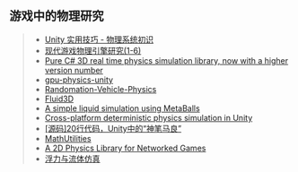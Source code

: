 ## 游戏中的物理研究  

>* [Unity 实用技巧 - 物理系统初识](https://mp.weixin.qq.com/s/Q6nKlHNOaZr6_tDqJX_tkg)  
>* [现代游戏物理引擎研究(1-6)](https://mp.weixin.qq.com/s/AP7zmUDYPwQB4wJnUy-p1w)  
>* [Pure C# 3D real time physics simulation library, now with a higher version number](https://github.com/bepu/bepuphysics2)  
>* [gpu-physics-unity](https://github.com/jknightdoeswork/gpu-physics-unity)  
>* [Randomation-Vehicle-Physics](https://github.com/JustInvoke/Randomation-Vehicle-Physics)  
>* [Fluid3D](https://github.com/christopherbatty/Fluid3D)  
>* [A simple liquid simulation using MetaBalls](https://github.com/Nesh108/Unity_MetaBalls_Liquids)  
>* [Cross-platform deterministic physics simulation in Unity](https://github.com/Kimbatt/unity-deterministic-physics)  
>* [[源码]20行代码，Unity中的“神笔马良”](https://mp.weixin.qq.com/s/cAl2UI-7Zxn2XEj7pZ2AJQ)  
>* [MathUtilities](https://github.com/zalo/MathUtilities)  
>* [A 2D Physics Library for Networked Games](https://github.com/ashoulson/VolatilePhysics)  
>* [浮力与流体仿真](https://github.com/Acceyuriko/FluidSimulation)  
